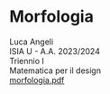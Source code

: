 # Morfologia
Luca Angeli  
ISIA U - A.A. 2023/2024  
Triennio I  
Matematica per il design  
[morfologia.pdf](https://luchezio.github.io/Morfologia/morfologia.pdf)
